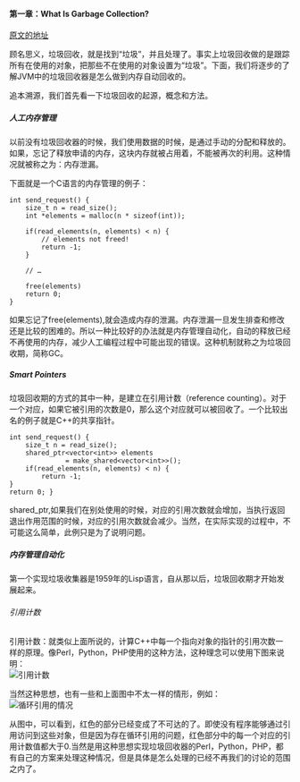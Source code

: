 
#### 第一章：What Is Garbage Collection?

[原文的地址](https://plumbr.eu/handbook/what-is-garbage-collection)    

顾名思义，垃圾回收，就是找到“垃圾”，并且处理了。事实上垃圾回收做的是跟踪所有在使用的对象，把那些不在使用的对象设置为“垃圾”。下面，我们将逐步的了解JVM中的垃圾回收器是怎么做到内存自动回收的。    

追本溯源，我们首先看一下垃圾回收的起源，概念和方法。    

##### 人工内存管理

以前没有垃圾回收器的时候，我们使用数据的时候，是通过手动的分配和释放的。如果，忘记了释放申请的内存，这块内存就被占用着，不能被再次的利用。这种情况就被称之为：内存泄漏。   

下面就是一个C语言的内存管理的例子：     
```
int send_request() {
    size_t n = read_size();
    int *elements = malloc(n * sizeof(int));

    if(read_elements(n, elements) < n) {
        // elements not freed!
        return -1;
    }

    // …

    free(elements)
    return 0;
}
```    
如果忘记了free(elements),就会造成内存的泄漏。内存泄漏一旦发生排查和修改还是比较的困难的。所以一种比较好的办法就是内存管理自动化，自动的释放已经不再使用的内存，减少人工编程过程中可能出现的错误。这种机制就称之为垃圾回收期，简称GC。    

##### Smart Pointers    

垃圾回收期的方式的其中一种，是建立在引用计数（reference counting）。对于一个对应，如果它被引用的次数是0，那么这个对应就可以被回收了。一个比较出名的例子就是C++的共享指针。   
~~~
int send_request() {
    size_t n = read_size();
    shared_ptr<vector<int>> elements
              = make_shared<vector<int>>();
    if(read_elements(n, elements) < n) {
        return -1;
}
return 0; }
~~~    

shared_ptr,如果我们在别处使用的时候，对应的引用次数就会增加，当执行返回退出作用范围的时候，对应的引用次数就会减少。当然，在实际实现的过程中，不可能这么简单，此例只是为了说明问题。

##### 内存管理自动化     

第一个实现垃圾收集器是1959年的Lisp语言，自从那以后，垃圾回收期才开始发展起来。      

###### 引用计数

引用计数：就类似上面所说的，计算C++中每一个指向对象的指针的引用次数一样的原理。像Perl，Python，PHP使用的这种方法，这种理念可以使用下图来说明：    
![引用计数](http://7xtrwx.com1.z0.glb.clouddn.com/d9283efe658addf96c07e2de2a1c8476.png)

当然这种思想，也有一些和上面图中不太一样的情形，例如：   
![循环引用的情况](http://7xtrwx.com1.z0.glb.clouddn.com/ae8fe2589a89ef478f75f6ec202e4eba.png)

从图中，可以看到，红色的部分已经变成了不可达的了。即使没有程序能够通过引用访问到这些对象，但是因为存在循环引用的问题，红色部分中的每一个对应的引用计数值都大于0.当然是用这种思想实现垃圾回收器的Perl，Python，PHP，都有自己的方案来处理这种情况，但是具体是怎么处理的已经不再我们的讨论的范围之内了。
